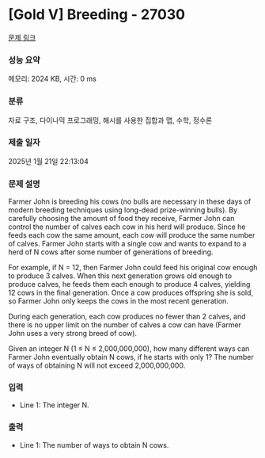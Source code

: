 # [Gold V] Breeding - 27030 

[문제 링크](https://www.acmicpc.net/problem/27030) 

### 성능 요약

메모리: 2024 KB, 시간: 0 ms

### 분류

자료 구조, 다이나믹 프로그래밍, 해시를 사용한 집합과 맵, 수학, 정수론

### 제출 일자

2025년 1월 21일 22:13:04

### 문제 설명

<p>Farmer John is breeding his cows (no bulls are necessary in these days of modern breeding techniques using long-dead prize-winning bulls).  By carefully choosing the amount of food they receive, Farmer John can control the number of calves each cow in his herd will produce.  Since he feeds each cow the same amount, each cow will produce the same number of calves.  Farmer John starts with a single cow and wants to expand to a herd of N cows after some number of generations of breeding.</p>

<p>For example, if N = 12, then Farmer John could feed his original cow enough to produce 3 calves.  When this next generation grows old enough to produce calves, he feeds them each enough to produce 4 calves, yielding 12 cows in the final generation.  Once a cow produces offspring she is sold, so Farmer John only keeps the cows in the most recent generation.</p>

<p>During each generation, each cow produces no fewer than 2 calves, and there is no upper limit on the number of calves a cow can have (Farmer John uses a very strong breed of cow).</p>

<p>Given an integer N (1 ≤ N ≤ 2,000,000,000), how many different ways can Farmer John eventually obtain N cows, if he starts with only 1?  The number of ways of obtaining N will not exceed 2,000,000,000.</p>

### 입력 

 <ul>
	<li>Line 1: The integer N.</li>
</ul>

### 출력 

 <ul>
	<li>Line 1: The number of ways to obtain N cows.</li>
</ul>

